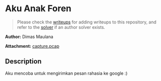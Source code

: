 # Aku Anak Foren

> Please check the [writeups](./writeups/) for adding writeups to this repository, and refer to the [solver](./solver/) if an author solver exists.

**Author:** Dimas Maulana

**Attachment:** [capture.pcap](capture.pcap)


## Description
Aku mencoba untuk mengirimkan pesan rahasia ke google :)